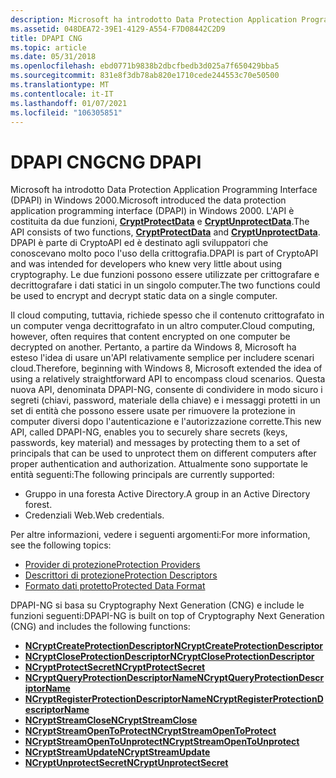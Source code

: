 ```yaml
---
description: Microsoft ha introdotto Data Protection Application Programming Interface (DPAPI) in Windows 2000.
ms.assetid: 048DEA72-39E1-4129-A554-F7D08442C2D9
title: DPAPI CNG
ms.topic: article
ms.date: 05/31/2018
ms.openlocfilehash: ebd0771b9838b2dbcfbedb3d025a7f650429bba5
ms.sourcegitcommit: 831e8f3db78ab820e1710cede244553c70e50500
ms.translationtype: MT
ms.contentlocale: it-IT
ms.lasthandoff: 01/07/2021
ms.locfileid: "106305851"
---
```

# <a name="cng-dpapi"></a><span data-ttu-id="b0007-103">DPAPI CNG</span><span class="sxs-lookup"><span data-stu-id="b0007-103">CNG DPAPI</span></span>

<span data-ttu-id="b0007-104">Microsoft ha introdotto Data Protection Application Programming Interface (DPAPI) in Windows 2000.</span><span class="sxs-lookup"><span data-stu-id="b0007-104">Microsoft introduced the data protection application programming interface (DPAPI) in Windows 2000.</span></span> <span data-ttu-id="b0007-105">L'API è costituita da due funzioni, [**CryptProtectData**](/windows/desktop/api/dpapi/nf-dpapi-cryptprotectdata) e [**CryptUnprotectData**](/windows/desktop/api/dpapi/nf-dpapi-cryptunprotectdata).</span><span class="sxs-lookup"><span data-stu-id="b0007-105">The API consists of two functions, [**CryptProtectData**](/windows/desktop/api/dpapi/nf-dpapi-cryptprotectdata) and [**CryptUnprotectData**](/windows/desktop/api/dpapi/nf-dpapi-cryptunprotectdata).</span></span> <span data-ttu-id="b0007-106">DPAPI è parte di CryptoAPI ed è destinato agli sviluppatori che conoscevano molto poco l'uso della crittografia.</span><span class="sxs-lookup"><span data-stu-id="b0007-106">DPAPI is part of CryptoAPI and was intended for developers who knew very little about using cryptography.</span></span> <span data-ttu-id="b0007-107">Le due funzioni possono essere utilizzate per crittografare e decrittografare i dati statici in un singolo computer.</span><span class="sxs-lookup"><span data-stu-id="b0007-107">The two functions could be used to encrypt and decrypt static data on a single computer.</span></span>

<span data-ttu-id="b0007-108">Il cloud computing, tuttavia, richiede spesso che il contenuto crittografato in un computer venga decrittografato in un altro computer.</span><span class="sxs-lookup"><span data-stu-id="b0007-108">Cloud computing, however, often requires that content encrypted on one computer be decrypted on another.</span></span> <span data-ttu-id="b0007-109">Pertanto, a partire da Windows 8, Microsoft ha esteso l'idea di usare un'API relativamente semplice per includere scenari cloud.</span><span class="sxs-lookup"><span data-stu-id="b0007-109">Therefore, beginning with Windows 8, Microsoft extended the idea of using a relatively straightforward API to encompass cloud scenarios.</span></span> <span data-ttu-id="b0007-110">Questa nuova API, denominata DPAPI-NG, consente di condividere in modo sicuro i segreti (chiavi, password, materiale della chiave) e i messaggi protetti in un set di entità che possono essere usate per rimuovere la protezione in computer diversi dopo l'autenticazione e l'autorizzazione corrette.</span><span class="sxs-lookup"><span data-stu-id="b0007-110">This new API, called DPAPI-NG, enables you to securely share secrets (keys, passwords, key material) and messages by protecting them to a set of principals that can be used to unprotect them on different computers after proper authentication and authorization.</span></span> <span data-ttu-id="b0007-111">Attualmente sono supportate le entità seguenti:</span><span class="sxs-lookup"><span data-stu-id="b0007-111">The following principals are currently supported:</span></span>

-   <span data-ttu-id="b0007-112">Gruppo in una foresta Active Directory.</span><span class="sxs-lookup"><span data-stu-id="b0007-112">A group in an Active Directory forest.</span></span>
-   <span data-ttu-id="b0007-113">Credenziali Web.</span><span class="sxs-lookup"><span data-stu-id="b0007-113">Web credentials.</span></span>

<span data-ttu-id="b0007-114">Per altre informazioni, vedere i seguenti argomenti:</span><span class="sxs-lookup"><span data-stu-id="b0007-114">For more information, see the following topics:</span></span>

-   [<span data-ttu-id="b0007-115">Provider di protezione</span><span class="sxs-lookup"><span data-stu-id="b0007-115">Protection Providers</span></span>](protection-providers.md)
-   [<span data-ttu-id="b0007-116">Descrittori di protezione</span><span class="sxs-lookup"><span data-stu-id="b0007-116">Protection Descriptors</span></span>](protection-descriptors.md)
-   [<span data-ttu-id="b0007-117">Formato dati protetto</span><span class="sxs-lookup"><span data-stu-id="b0007-117">Protected Data Format</span></span>](protected-data-format.md)

<span data-ttu-id="b0007-118">DPAPI-NG si basa su Cryptography Next Generation (CNG) e include le funzioni seguenti:</span><span class="sxs-lookup"><span data-stu-id="b0007-118">DPAPI-NG is built on top of Cryptography Next Generation (CNG) and includes the following functions:</span></span>

-   [<span data-ttu-id="b0007-119">**NCryptCreateProtectionDescriptor**</span><span class="sxs-lookup"><span data-stu-id="b0007-119">**NCryptCreateProtectionDescriptor**</span></span>](/windows/desktop/api/NCryptprotect/nf-ncryptprotect-ncryptcreateprotectiondescriptor)
-   [<span data-ttu-id="b0007-120">**NCryptCloseProtectionDescriptor**</span><span class="sxs-lookup"><span data-stu-id="b0007-120">**NCryptCloseProtectionDescriptor**</span></span>](/windows/desktop/api/NCryptprotect/nf-ncryptprotect-ncryptcloseprotectiondescriptor)
-   [<span data-ttu-id="b0007-121">**NCryptProtectSecret**</span><span class="sxs-lookup"><span data-stu-id="b0007-121">**NCryptProtectSecret**</span></span>](/windows/desktop/api/NCryptprotect/nf-ncryptprotect-ncryptprotectsecret)
-   [<span data-ttu-id="b0007-122">**NCryptQueryProtectionDescriptorName**</span><span class="sxs-lookup"><span data-stu-id="b0007-122">**NCryptQueryProtectionDescriptorName**</span></span>](/windows/desktop/api/NCryptprotect/nf-ncryptprotect-ncryptqueryprotectiondescriptorname)
-   [<span data-ttu-id="b0007-123">**NCryptRegisterProtectionDescriptorName**</span><span class="sxs-lookup"><span data-stu-id="b0007-123">**NCryptRegisterProtectionDescriptorName**</span></span>](/windows/desktop/api/NCryptprotect/nf-ncryptprotect-ncryptregisterprotectiondescriptorname)
-   [<span data-ttu-id="b0007-124">**NCryptStreamClose**</span><span class="sxs-lookup"><span data-stu-id="b0007-124">**NCryptStreamClose**</span></span>](/windows/desktop/api/NCryptprotect/nf-ncryptprotect-ncryptstreamclose)
-   [<span data-ttu-id="b0007-125">**NCryptStreamOpenToProtect**</span><span class="sxs-lookup"><span data-stu-id="b0007-125">**NCryptStreamOpenToProtect**</span></span>](/windows/desktop/api/NCryptprotect/nf-ncryptprotect-ncryptstreamopentoprotect)
-   [<span data-ttu-id="b0007-126">**NCryptStreamOpenToUnprotect**</span><span class="sxs-lookup"><span data-stu-id="b0007-126">**NCryptStreamOpenToUnprotect**</span></span>](/windows/desktop/api/NCryptprotect/nf-ncryptprotect-ncryptstreamopentounprotect)
-   [<span data-ttu-id="b0007-127">**NCryptStreamUpdate**</span><span class="sxs-lookup"><span data-stu-id="b0007-127">**NCryptStreamUpdate**</span></span>](/windows/desktop/api/NCryptprotect/nf-ncryptprotect-ncryptstreamupdate)
-   [<span data-ttu-id="b0007-128">**NCryptUnprotectSecret**</span><span class="sxs-lookup"><span data-stu-id="b0007-128">**NCryptUnprotectSecret**</span></span>](/windows/desktop/api/NCryptprotect/nf-ncryptprotect-ncryptunprotectsecret)

 

 
